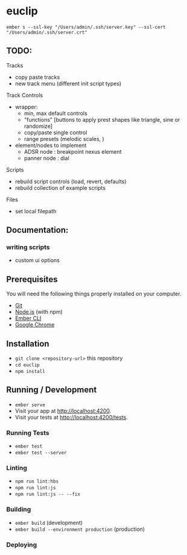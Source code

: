 # euclip

`ember s --ssl-key "/Users/admin/.ssh/server.key" --ssl-cert "/Users/admin/.ssh/server.crt"`


## TODO:

Tracks 
- copy paste tracks
- new track menu (different init script types)

Track Controls
- wrapper: 
  - min, max default controls
  - "functions" [buttons to apply prest shapes like triangle, sine or randomize]
  - copy/paste single control
  - range presets (melodic scales, )
- element/nodes to implement
  - ADSR node : breakpoint nexus element
  - panner node : dial

Scripts
  - rebuild script controls (load, revert, defaults)
  - rebuild collection of example scripts

Files
  - set local filepath


## Documentation:

### writing scripts
- custom ui options

## Prerequisites

You will need the following things properly installed on your computer.

* [Git](https://git-scm.com/)
* [Node.js](https://nodejs.org/) (with npm)
* [Ember CLI](https://ember-cli.com/)
* [Google Chrome](https://google.com/chrome/)

## Installation

* `git clone <repository-url>` this repository
* `cd euclip`
* `npm install`

## Running / Development

* `ember serve`
* Visit your app at [http://localhost:4200](http://localhost:4200).
* Visit your tests at [http://localhost:4200/tests](http://localhost:4200/tests).

### Running Tests

* `ember test`
* `ember test --server`

### Linting

* `npm run lint:hbs`
* `npm run lint:js`
* `npm run lint:js -- --fix`

### Building

* `ember build` (development)
* `ember build --environment production` (production)

### Deploying
